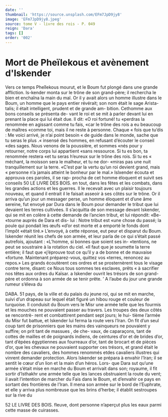 ```yaml
---
date: ''
thumbnail: 'https://source.unsplash.com/EFm7JpD9jy8'
image: 'EFm7JpD9jy8.jpeg'
source: tome V - livre des rois - P. 049
reign: 'Dara'
tags: []
order: '002'
---
```


# Mort de Pheïlekous et avènement d'Iskender

Vers ce temps Pheîlekous mourut, et le Boum fut plongé dans une grande affliction. Is-kender monta sur le trône de son grand-père; il rechercha le bien
et enchaîna la main du mal. Or il y avait alors un homme illustre dans le Boum, un homme que le pays entier révérait; son nom était le sage Arista-
talis; il était intelligent, prudent et de grande am- bition. Cethomme aux bons conseils se présenta de- vant le roi et se mit à parler devant lui en prenant la place qui lui était due. Il dit: «O roi fortuné! tu «perdras la renommée en agissant comme tu fais, «car le trône des rois a eu beaucoup de maîtres «comme toi, mais il ne reste à personne. Chaque
« fois que tu’dis : Me voici arrivé, je n’ai point besoin
« de guide dans le monde, sache que tu seras le plus .« insensé des hommes, en refusant d’écouter le conseil
«des sages. Nous venons de la poussière, et sommes «nés pour y retourner, notre corps lui appartient «sans ressource. Si tu es bon, ta renommée restera «et tu seras h’eureux sur le trône des rois. Si tu es
« méchant, la moisson sera le malheur, et tu ne dor-
«miras pas une nuit tranquillement sur la terre. «C’est par la vertu qu’un roi devient grand, mais
« personne n’a jamais atteint le bonheur par le mal.» Islxender écouta et approuva ces paroles, il se rap- procha de cet homme éloquent et suivit ses conseils
50 LE LIVRE DES BOIS.
en tout, dans les fêtes et les combats, dans les grandes
actions et les guerres. Il le recevait avec un plaisir
toujours nouveau, et quand il entrait il le faisait asseoir à ses côtés sur le trône.
Or il arriva qu’un jour un messager perse, un
homme éloquent et d’une âme sereine, fut envoyé
par Dura dans le Boum pour demander le tribut que
lui devaient les terres cultivées. II s’acquitta de son
message devant Iskender, qui se mit en colère à cette
demande de l’ancien tribut, et lui répondit: «Be-
«tourne auprès de Dara et dis- lui : Notre tribut est
«une chose du passé; la poule qui pondait les œufs
«d’or est morte et a emporté le fonds dont l’impôt
«était tiré.» L’envoyé, à cette réponse, eut peur et
disparut du Boum. Iskender réunit les chefs de son
armée, et leur parla de ce qui s’était passé autrefois,
ajoutant : «L’homme, si bonnes que soient ses in-
«tentions, ne peut se soustraire à la rotation du ciel.
«Il faut que je soumette la terre entière; il faut que «j’éprouve tout ce qu’il y a de bonne et de mauvaise
«fortune. Maintenant préparez-vous, quittez vos «terres, renoncez au repos.» Les grands écoutèrent
ces ordres et se prosternèrent tous le visage contre terre, disant: ce Nous tous sommes tes esclaves, prêts « à sacrifier nos têtes aux ordres du Kaïsar. a Iskender ouvrit les trésors de son grand-père et ordonna à
son armée de se tenir prête. ’
A l’aube du jour une grande rumeur s’éleva du

DABA. 51 pays, de la ville et du palais du jeune roi, qui se
mit en marche, suivi d’un drapeau sur lequel était figuré un hibou rouge et couleur de turquoise. Il conduisit du Boum vers le Misr une armée telle que les fourmis et les mouches ne pouvaient passer au travers. Les troupes des deux côtés se rencontrè-
rent et combattirent pendant sept jours; le hui- tième l’armée du Misr fut battue, et Iskender lui
ferma la route vers l’Iran. On fit d’un seul coup tant
de prisonniers que les mains des vainqueurs ne pouvaient y suffire; on prit tant de massues , de che- vaux, de caparaçons, tant de cottes de mailles et de poignards indiens, de ceintures d’or et de brides
d’or, tant d’épées égyptiennes aux fourreaux d’or,
tant de brocart et de pièces d’or, que les chevaux ne pouvaient supporter ces trésors, et grand était le nombre des cavaliers, des hommes renommés etdes cavaliers illustres qui vinrent demander protection.
Alors lskender se prépara à envahir l’Iran; il se sentit le cœur d’un lion et la main d’un héros. Lors- que Dara sut qu’une armée s’était mise en marche
du Boum et arrivait dans son; royaume, il fit sortir d’Isthakhr une armée telle que les lances obstruaient
la route du vent; il avait l’intention de marcher du Fais dans le Boum, et d’envahir ce pays en sortant
des frontières de l’Iran. Il mena son armée sur le bord
de l’Euphrate, et elle y arriva plus nombreuse que les brins d’herbe; il établit sestroupes sur la rive du

52 LE LIVRE DES BOIS.
fleuve, dont personne n’aperçut plus les eaux parmi
cette masse de cuirasses.
